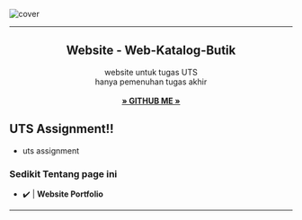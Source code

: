 ![cover](watermark.jpg)

------------------------------------
<p align="center">
  <h2 align="center">Website - Web-Katalog-Butik</h2>
  <p align="center">
    website untuk tugas UTS <br>
hanya pemenuhan tugas akhir 
    <br/>
    <br/>
    <a href="https://github.com/zzrftixx"><strong>» GITHUB ME »</strong></a>
    <br/>
  </p>
</p>

## UTS Assignment!!
- uts assignment

### Sedikit Tentang page ini
- ✔️ | **Website Portfolio** 
---------
